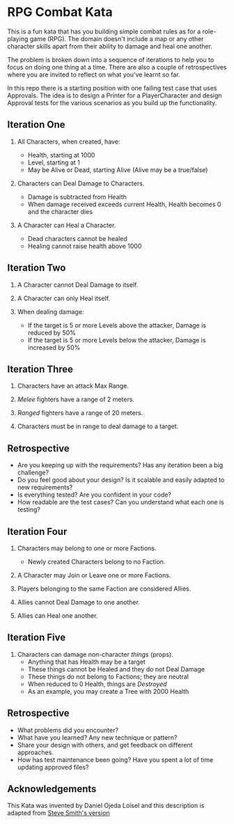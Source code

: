 RPG Combat Kata
===============

This is a fun kata that has you building simple combat rules 
as for a role-playing game (RPG). The domain doesn't include a map or any other character 
skills apart from their ability to damage and heal one another.

The problem is broken down into a sequence of iterations to help you to focus on doing one 
thing at a time. There are also a couple of retrospectives where you are invited to reflect 
on what you've learnt so far.

In this repo there is a starting position with one failing test case that uses Approvals.
The idea is to design a Printer for a PlayerCharacter and design Approval tests for the
various scenarios as you build up the functionality.

## Iteration One

1. All Characters, when created, have:
    - Health, starting at 1000
    - Level, starting at 1
    - May be Alive or Dead, starting Alive (Alive may be a true/false)

1. Characters can Deal Damage to Characters.
    - Damage is subtracted from Health
    - When damage received exceeds current Health, Health becomes 0 and the character dies

1. A Character can Heal a Character.
    - Dead characters cannot be healed
    - Healing cannot raise health above 1000

## Iteration Two

1. A Character cannot Deal Damage to itself.

1. A Character can only Heal itself.

1. When dealing damage:
    - If the target is 5 or more Levels above the attacker, Damage is reduced by 50%
    - If the target is 5 or more Levels below the attacker, Damage is increased by 50%

## Iteration Three

1. Characters have an attack Max Range.

1. *Melee* fighters have a range of 2 meters.

1. *Ranged* fighters have a range of 20 meters.

1. Characters must be in range to deal damage to a target.

## Retrospective

- Are you keeping up with the requirements? Has any iteration been a big challenge?
- Do you feel good about your design? Is it scalable and easily adapted to new requirements?
- Is everything tested? Are you confident in your code?
- How readable are the test cases? Can you understand what each one is testing?

## Iteration Four

1. Characters may belong to one or more Factions.
    - Newly created Characters belong to no Faction.

1. A Character may Join or Leave one or more Factions.

1. Players belonging to the same Faction are considered Allies.

1. Allies cannot Deal Damage to one another.

1. Allies can Heal one another.

## Iteration Five

1. Characters can damage non-character *things* (props).
    - Anything that has Health may be a target
    - These things cannot be Healed and they do not Deal Damage
    - These things do not belong to Factions; they are neutral
    - When reduced to 0 Health, things are *Destroyed*
    - As an example, you may create a Tree with 2000 Health

## Retrospective

- What problems did you encounter?
- What have you learned? Any new technique or pattern?
- Share your design with others, and get feedback on different approaches.
- How has test maintenance been going? Have you spent a lot of time updating approved files?

## Acknowledgements

This Kata was invented by Daniel Ojeda Loisel and this description is adapted from [Steve Smith's version](https://github.com/ardalis/kata-catalog/blob/main/katas/RPG%20Combat.md)